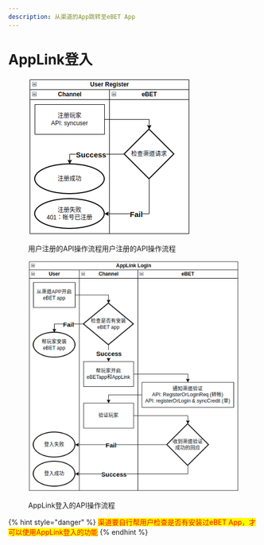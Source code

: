 ```yaml
---
description: 从渠道的App跳转至eBET App
---
```


# AppLink登入

<figure><img src="../.gitbook/assets/user register.png" alt=""><figcaption><p>用户注册的API操作流程用户注册的API操作流程</p></figcaption></figure>

<figure><img src="../.gitbook/assets/applink login.png" alt=""><figcaption><p>AppLink登入的API操作流程</p></figcaption></figure>

{% hint style="danger" %}
<mark style="color:red;">渠道要自行帮用户检查是否有安装过eBET App，才可以使用AppLink登入的功能</mark>
{% endhint %}
